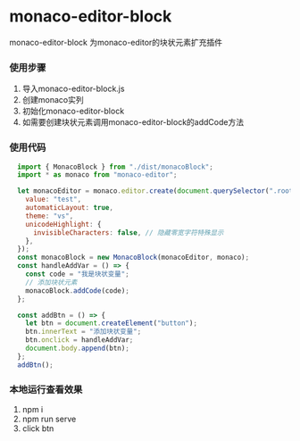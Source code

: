 <!--
 * @Editor: chenqy
 * @Description: 
 * @Date: 2023-04-07 18:16:32
 * @LastEditors: Chenqy
 * @LastEditTime: 2024-03-05 09:20:26
-->
# monaco-editor-block
monaco-editor-block 为monaco-editor的块状元素扩充插件
### 使用步骤
1. 导入monaco-editor-block.js
2. 创建monaco实列
3. 初始化monaco-editor-block
4. 如需要创建块状元素调用monaco-editor-block的addCode方法
### 使用代码
``` javascript
  import { MonacoBlock } from "./dist/monacoBlock";
  import * as monaco from "monaco-editor";

  let monacoEditor = monaco.editor.create(document.querySelector(".root"), {
    value: "test",
    automaticLayout: true, 
    theme: "vs",
    unicodeHighlight: {
      invisibleCharacters: false, // 隐藏零宽字符特殊显示
    },
  });
  const monacoBlock = new MonacoBlock(monacoEditor, monaco);
  const handleAddVar = () => {
    const code = "我是块状变量";
    // 添加块状元素
    monacoBlock.addCode(code);
  };

  const addBtn = () => {
    let btn = document.createElement("button");
    btn.innerText = "添加块状变量";
    btn.onclick = handleAddVar;
    document.body.append(btn);
  };
  addBtn();
```
### 本地运行查看效果
1. npm i
2. npm run serve
3. click btn
